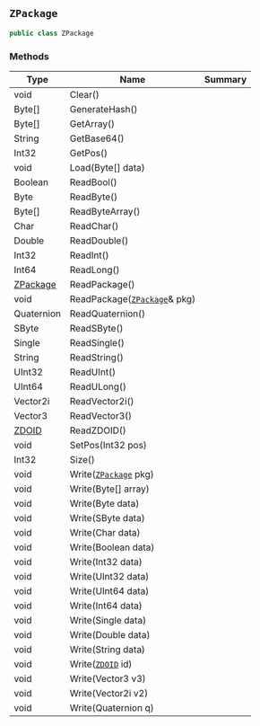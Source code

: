 ## `ZPackage`

```csharp
public class ZPackage

```

### Methods

| Type | Name | Summary | 
| --- | --- | --- | 
| void | Clear() |  | 
| Byte[] | GenerateHash() |  | 
| Byte[] | GetArray() |  | 
| String | GetBase64() |  | 
| Int32 | GetPos() |  | 
| void | Load(Byte[] data) |  | 
| Boolean | ReadBool() |  | 
| Byte | ReadByte() |  | 
| Byte[] | ReadByteArray() |  | 
| Char | ReadChar() |  | 
| Double | ReadDouble() |  | 
| Int32 | ReadInt() |  | 
| Int64 | ReadLong() |  | 
| [ZPackage](./ZPackage.md) | ReadPackage() |  | 
| void | ReadPackage([`ZPackage`](./ZPackage.md)& pkg) |  | 
| Quaternion | ReadQuaternion() |  | 
| SByte | ReadSByte() |  | 
| Single | ReadSingle() |  | 
| String | ReadString() |  | 
| UInt32 | ReadUInt() |  | 
| UInt64 | ReadULong() |  | 
| Vector2i | ReadVector2i() |  | 
| Vector3 | ReadVector3() |  | 
| [ZDOID](./ZDOID.md) | ReadZDOID() |  | 
| void | SetPos(Int32 pos) |  | 
| Int32 | Size() |  | 
| void | Write([`ZPackage`](./ZPackage.md) pkg) |  | 
| void | Write(Byte[] array) |  | 
| void | Write(Byte data) |  | 
| void | Write(SByte data) |  | 
| void | Write(Char data) |  | 
| void | Write(Boolean data) |  | 
| void | Write(Int32 data) |  | 
| void | Write(UInt32 data) |  | 
| void | Write(UInt64 data) |  | 
| void | Write(Int64 data) |  | 
| void | Write(Single data) |  | 
| void | Write(Double data) |  | 
| void | Write(String data) |  | 
| void | Write([`ZDOID`](./ZDOID.md) id) |  | 
| void | Write(Vector3 v3) |  | 
| void | Write(Vector2i v2) |  | 
| void | Write(Quaternion q) |  | 


